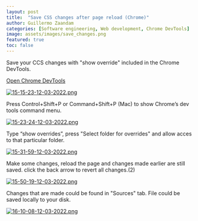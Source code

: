 ```yaml
---
layout: post
title:  "Save CSS changes after page reload (Chrome)"
author: Guillermo Zaandam
categories: [Software engineering, Web development, Chrome DevTools]
image: assets/images/save_changes.png
featured: true
toc: false
---
```


Save your CCS changes with "show override" included in the Chrome DevTools.

[Open Chrome DevTools](https://developer.chrome.com/docs/devtools/shortcuts/#open)


[![15-15-23-12-03-2022.png](https://i.postimg.cc/rsr1htMJ/15-15-23-12-03-2022.png)](https://postimg.cc/1VyVXXgn)


Press Control+Shift+P or Command+Shift+P (Mac) to show Chrome’s dev tools command menu.

[![15-23-24-12-03-2022.png](https://i.postimg.cc/vHxqjc3C/15-23-24-12-03-2022.png)](https://postimg.cc/561SQNcm)

Type “show overrides”, press "Select folder for overrides" and allow acces to that particular folder.

[![15-31-59-12-03-2022.png](https://i.postimg.cc/tTCZZnsT/15-31-59-12-03-2022.png)](https://postimg.cc/jWmdB5Q0)

Make some changes, reload the page and changes made earlier are still saved. click the back arrow to revert all changes.(2)

[![15-50-19-12-03-2022.png](https://i.postimg.cc/y6mD7zvx/15-50-19-12-03-2022.png)](https://postimg.cc/qg7JGWfH)

Changes that are made could be found in "Sources" tab. File could be saved locally  to your disk.

[![16-10-08-12-03-2022.png](https://i.postimg.cc/SxkZsq6K/16-10-08-12-03-2022.png)](https://postimg.cc/VdZ9GxHy)